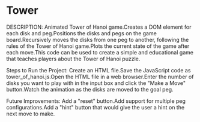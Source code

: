 # Tower
DESCRIPTION:
Animated Tower of Hanoi game.Creates a DOM element for each disk and peg.Positions the disks and pegs on the game board.Recursively moves the disks from one peg to another, following the rules of the Tower of Hanoi game.Plots the current state of the game after each move.This code can be used to create a simple and educational game that teaches players about the Tower of Hanoi puzzle.

Steps to Run the Project:
Create an HTML file.Save the JavaScript code as tower_of_hanoi.js.Open the HTML file in a web browser.Enter the number of disks you want to play with in the input box and click the "Make a Move" button.Watch the animation as the disks are moved to the goal peg.

Future Improvements:
Add a "reset" button.Add support for multiple peg configurations.Add a "hint" button that would give the user a hint on the next move to make.
